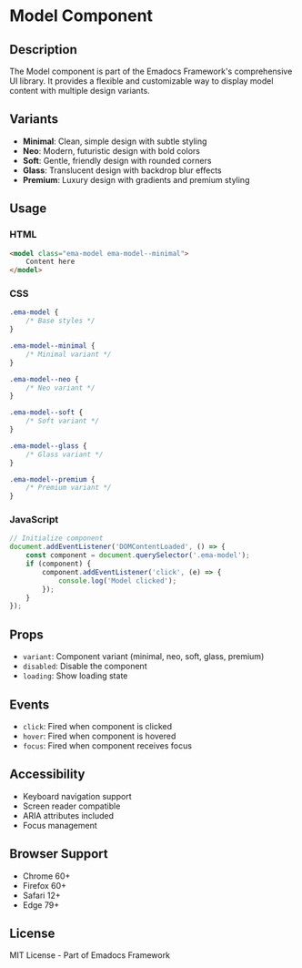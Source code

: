 # Model Component

## Description
The Model component is part of the Emadocs Framework's comprehensive UI library. It provides a flexible and customizable way to display model content with multiple design variants.

## Variants
- **Minimal**: Clean, simple design with subtle styling
- **Neo**: Modern, futuristic design with bold colors
- **Soft**: Gentle, friendly design with rounded corners
- **Glass**: Translucent design with backdrop blur effects
- **Premium**: Luxury design with gradients and premium styling

## Usage

### HTML
```html
<model class="ema-model ema-model--minimal">
    Content here
</model>
```

### CSS
```css
.ema-model {
    /* Base styles */
}

.ema-model--minimal {
    /* Minimal variant */
}

.ema-model--neo {
    /* Neo variant */
}

.ema-model--soft {
    /* Soft variant */
}

.ema-model--glass {
    /* Glass variant */
}

.ema-model--premium {
    /* Premium variant */
}
```

### JavaScript
```javascript
// Initialize component
document.addEventListener('DOMContentLoaded', () => {
    const component = document.querySelector('.ema-model');
    if (component) {
        component.addEventListener('click', (e) => {
            console.log('Model clicked');
        });
    }
});
```

## Props
- `variant`: Component variant (minimal, neo, soft, glass, premium)
- `disabled`: Disable the component
- `loading`: Show loading state

## Events
- `click`: Fired when component is clicked
- `hover`: Fired when component is hovered
- `focus`: Fired when component receives focus

## Accessibility
- Keyboard navigation support
- Screen reader compatible
- ARIA attributes included
- Focus management

## Browser Support
- Chrome 60+
- Firefox 60+
- Safari 12+
- Edge 79+

## License
MIT License - Part of Emadocs Framework
